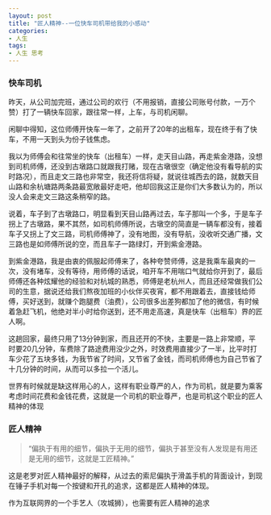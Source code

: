 ```yaml
---
layout: post
title: "匠人精神--一位快车司机带给我的小感动"
categories:
- 人生
tags:
- 人生 思考
---
```

### 快车司机

昨天，从公司加完班，通过公司的欢行（不用报销，直接公司账号付款，一万个赞）打了一辆快车回家，跟往常一样，上车，与司机闲聊。

闲聊中得知，这位师傅开快车一年了，之前开了20年的出租车，现在终于有了快车，不用一天到头为份子钱焦虑。

我以为师傅会和往常坐的快车（出租车）一样，走天目山路，再走紫金港路，没想到司机师傅，还没到古墩路口就跟我打赌，现在古墩很空（确定他没有看导航的实时路况），而且走文三路也非常空，我还将信将疑，就说往城西去的路，就数天目山路和余杭塘路两条路最宽敞最好走吧，他却回我这正是你们大多数认为的，所以没人会来走文三路这条稍窄的路。

说着，车子到了古墩路口，明显看到天目山路再过去，车子那叫一个多，于是车子拐上了古墩路，果不其然，如司机师傅所说，古墩空的简直是一辆车都没有，接着车子又拐上了文三路，司机师傅神了，没有地图，没有导航，没收听交通广播，文三路也是如师傅所说的空，而且车子一路绿灯，开到紫金港路。

到紫金港路，我是由衷的佩服起师傅来了，各种夸赞师傅，这是我乘车最爽的一次，没有堵车，没有等待，用师傅的话说，咱开车不用喘口气就给你开到了，最后师傅还各种炫耀他的经验和对杭城的熟悉，师傅是老杭州人，而且还经常做我们公司的生意，据说还给我们熬夜加班的小伙伴买夜宵，都不用跟着去，直接钱给师傅，买好送到，就赚个跑腿费（油费），公司很多出差狗都加了他的微信，有时候着急赶飞机，他绝对半小时给你送到，还不用走高速，真是快车（出租车）界的匠人啊。

这趟回家，最终只用了13分钟到家，而且还开的不快，主要是一路上非常顺，平时要20几分钟，车费除了路途费用没少之外，时效费用直接少了一半，比平时打车少花了五块多钱，为我节省了时间，又节省了金钱，而司机师傅也为自己节省了十几分钟的时间，从而可以多拉一个活儿。

世界有时候就是缺这样用心的人，这样有职业尊严的人，作为司机，就是要为乘客考虑时间花费和金钱花费，这就是一个司机的职业尊严，也是司机这个职业的匠人精神的体现

### 匠人精神

> “偏执于有用的细节，偏执于无用的细节，偏执于甚至没有人发现是有用还是无用的细节，这就是工匠精神。”


这是老罗对匠人精神最好的解释，从过去的索尼偏执于滑盖手机的背面设计，到现在锤子手机对每一个按键和开孔的追求，这都是匠人精神的体现。

作为互联网界的一个手艺人（攻城狮），也需要有匠人精神的追求

